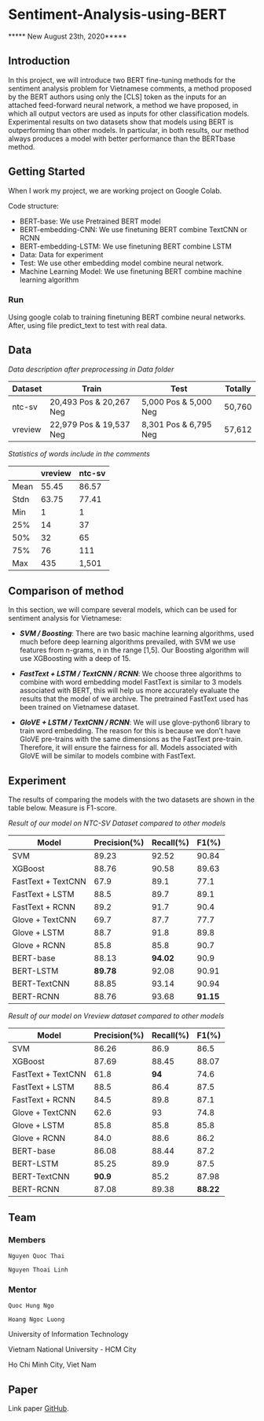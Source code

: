 # Sentiment-Analysis-using-BERT

***** New August 23th, 2020*****

## Introduction

In this project, we will introduce two BERT fine-tuning methods for the sentiment analysis problem for
Vietnamese comments, a method proposed by the BERT authors using only the [CLS] token as the inputs for an attached
feed-forward neural network, a method we have proposed, in which all output vectors are used as inputs for other
classification models. Experimental results on two datasets show that models using BERT is outperforming than other
models. In particular, in both results, our method always produces a model with better performance than the BERTbase method.

## Getting Started

When I work my project, we are working project on Google Colab.

Code structure:

- BERT-base: We use Pretrained BERT model
- BERT-embedding-CNN: We use finetuning BERT combine TextCNN or RCNN
- BERT-embedding-LSTM: We use finetuning BERT combine LSTM
- Data: Data for experiment
- Test: We use other embedding model combine neural network.
- Machine Learning Model: We use finetuning BERT combine machine learning algorithm

### Run

Using google colab to training finetuning BERT combine neural networks.
After, using file predict_text to test with real data.

## Data

*Data description after preprocessing in Data folder*

| Dataset | Train | Test | Totally |
| --- | --- | --- | --- |
| ntc-sv | 20,493 Pos & 20,267 Neg | 5,000 Pos & 5,000 Neg | 50,760 |
| vreview | 22,979 Pos & 19,537 Neg | 8,301 Pos & 6,795 Neg | 57,612 |

*Statistics of words include in the comments*

| | vreview | ntc-sv |
| --- | --- | --- |
| Mean | 55.45 | 86.57 |
| Stdn | 63.75 | 77.41 |
| Min | 1 | 1 |
| 25% | 14 | 37 |
| 50% | 32 | 65 |
| 75% | 76 | 111 |
| Max | 435 | 1,501 |

## Comparison of method

In this section, we will compare several models, which
can be used for sentiment analysis for Vietnamese:

- ***SVM / Boosting***: There are two basic machine
learning algorithms, used much before deep learning
algorithms prevailed, with SVM we use features
from n-grams, n in the range [1,5]. Our Boosting
algorithm will use XGBoosting with a deep of 15.

- ***FastText + LSTM / TextCNN / RCNN***: We choose
three algorithms to combine with word embedding
model FastText is similar to 3 models associated
with BERT, this will help us more accurately evaluate the results that the model of we archive. The
pretrained FastText used has been trained on Vietnamese dataset.

- ***GloVE + LSTM / TextCNN / RCNN***: We will use glove-python6
library to train word embedding. The reason for this is because we don’t have GloVE
pre-trains with the same dimensions as the FastText pre-train. Therefore, it will ensure the fairness for
all. Models associated with GloVE will be similar to models combine with FastText.

## Experiment

The results of comparing the models with the two datasets are shown in the table below. Measure is F1-score.

*Result of our model on NTC-SV Dataset compared to other models*

| Model | Precision(%) | Recall(%) | F1(%) |
| --- | --- | --- | ---|
| SVM | 89.23 | 92.52 | 90.84 |
| XGBoost | 88.76 | 90.58 | 89.63 |
| FastText + TextCNN | 67.9 | 89.1 | 77.1 |
| FastText + LSTM | 88.5 | 89.7 | 89.1 |
| FastText + RCNN | 89.2 | 91.7 | 90.4 |
| Glove + TextCNN | 69.7 | 87.7 | 77.7 |
| Glove + LSTM | 88.7 | 91.8 | 89.8 |
| Glove + RCNN | 85.8 | 85.8 | 90.7 |
| BERT-base | 88.13 | **94.02** | 90.9 |
| BERT-LSTM | **89.78** | 92.08 | 90.91 |
| BERT-TextCNN | 88.85 | 93.14 | 90.94 |
| BERT-RCNN | 88.76 | 93.68 | **91.15** |

*Result of our model on Vreview dataset compared to other models*

| Model | Precision(%) | Recall(%) | F1(%) |
| ---| --- | --- | --- |
| SVM | 86.26 | 86.9 | 86.5 |
| XGBoost | 87.69 | 88.45 | 88.07 |
| FastText + TextCNN | 61.8 | **94** | 74.6 |
| FastText + LSTM | 88.5 | 86.4 | 87.5 |
| FastText + RCNN | 84.5 | 89.8 | 87.1 |
| Glove + TextCNN | 62.6 | 93 | 74.8 |
| Glove + LSTM | 85.8 | 85.8 | 85.8 |
| Glove + RCNN | 84.0 | 88.6 | 86.2 |
| BERT-base | 86.08 | 88.44 | 87.2 |
| BERT-LSTM | 85.25 | 89.9 | 87.5 |
| BERT-TextCNN | **90.9** | 85.2 | 87.98 |
| BERT-RCNN | 87.08 | 89.38 | **88.22** |

## Team
### Members

```
Nguyen Quoc Thai

Nguyen Thoai Linh
```

### Mentor

```
Quoc Hung Ngo

Hoang Ngoc Luong
```

University of Information Technology

Vietnam National University - HCM City

Ho Chi Minh City, Viet Nam

## Paper

Link paper [GitHub](https://github.com/16521716/Sentiment-Analysis-using-BERT/blob/master/Fine-Tuning%20BERT%20on%20Sentiment%20Analysis%20for%20Vietnamese.pdf).
